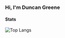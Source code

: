 ### Hi, I'm Duncan Greene

#### Stats

![Top Langs](https://github-readme-stats.vercel.app/api/top-langs/?username=DuncBoi&exclude_repo=Squabble)

